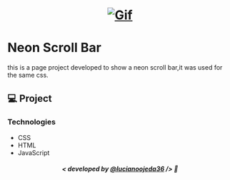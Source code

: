 <h1 align="center">
     <a href = "https://scroll-neon.vercel.app/" target = "blank"><img src="src\assets\scrollneon.gif" alt="Gif"/></a>
</h1>


# Neon Scroll Bar
this is a page project developed to show a neon scroll bar,it was used for the same css.

## 💻 Project

### Technologies
- CSS
- HTML
- JavaScript


##### <p align="center"> <strong> < developed by <a href="https://github.com/lucianoojeda36"> @lucianoojeda36</a> /> </strong> 👋
